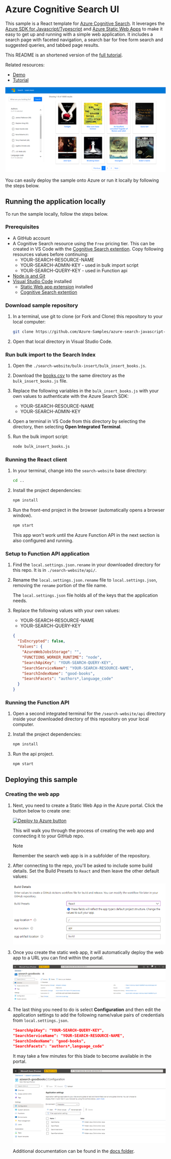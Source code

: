 # Azure Cognitive Search UI

This sample is a React template for [Azure Cognitive Search](https://docs.microsoft.com/en-us/azure/search/search-what-is-azure-search). It leverages the [Azure SDK for Javascript/Typescript](https://github.com/Azure/azure-sdk-for-js/tree/master/sdk/search/search-documents/) and [Azure Static Web Apps](https://aka.ms/swadocs) to make it easy to get up and running with a simple web application. It includes a search page with faceted navigation, a search bar for free form search and suggested queries, and tabbed page results.

This README is an shortened version of the [full tutorial](https://aka.ms/search-website-tutorial). 

Related resources: 
* [Demo](https://victorious-beach-0ab88b51e.azurestaticapps.net/)
* [Tutorial](https://aka.ms/search-website-tutorial)

![Screenshot of sample web app](./images/web-app.png)

You can easily deploy the sample onto Azure or run it locally by following the steps below.

## Running the application locally

To run the sample locally, follow the steps below.

### Prerequisites

- A GitHub account
- A Cognitive Search resource using the `Free` pricing tier. This can be created in VS Code with the [Cognitive Search extention](https://marketplace.visualstudio.com/items?itemName=ms-azuretools.vscode-azurecognitivesearch).  Copy following resources values before continuing:
    - YOUR-SEARCH-RESOURCE-NAME
    - YOUR-SEARCH-ADMIN-KEY - used in bulk import script
    - YOUR-SEARCH-QUERY-KEY - used in Function api 
- [Node.js and Git](https://nodejs.org/)
- [Visual Studio Code](https://code.visualstudio.com/?WT.mc_id=shopathome-github-jopapa) installed
    - [Static Web app extension](https://marketplace.visualstudio.com/items?itemName=ms-azuretools.vscode-azurestaticwebapps) installed
    - [Cognitive Search extention](https://marketplace.visualstudio.com/items?itemName=ms-azuretools.vscode-azurecognitivesearch)

### Download sample repository

1. In a terminal, use git to clone (or Fork and Clone) this repository to your local computer:

    ```bash
    git clone https://github.com/Azure-Samples/azure-search-javascript-samples
    ```

1. Open that local directory in Visual Studio Code.

### Run bulk import to the Search Index

1. Open the `./search-website/bulk-insert/bulk_insert_books.js`.
1. Download the [books.csv](https://raw.githubusercontent.com/zygmuntz/goodbooks-10k/master/books.csv) to the same directory as the `bulk_insert_books.js` file.
1. Replace the following variables in the `bulk_insert_books.js` with your own values to authenticate with the Azure Search SDK:

    * YOUR-SEARCH-RESOURCE-NAME
    * YOUR-SEARCH-ADMIN-KEY

1. Open a terminal in VS Code from this directory by selecting the directory, then selecting **Open Integrated Terminal**.
 
1. Run the bulk import script:

    ```bash
    node bulk_insert_books.js
    ```

### Running the React client

1. In your terminal, change into the `search-website` base directory:

    ```bash
    cd ..
    ```

1. Install the project dependencies:

   ```bash
   npm install
   ```

1. Run the front-end project in the browser (automatically opens a browser window).

   ```bash
   npm start
   ```

    This app won't work until the Azure Function API in the next section is also configured and running. 

### Setup to Function API application

1. Find the `local.settings.json.rename` in your downloaded directory for this repo. It is in `./search-website/api/`.
1. Rename the `local.settings.json.rename` file to `local.settings.json`, removing the `rename` portion of the file name.

    The `local.settings.json` file holds all of the keys that the application needs.
    
1. Replace the following values with your own values:

    * YOUR-SEARCH-RESOURCE-NAME
    * YOUR-SEARCH-QUERY-KEY

  
    ```json
    {
      "IsEncrypted": false,
      "Values": {
        "AzureWebJobsStorage": "",
        "FUNCTIONS_WORKER_RUNTIME": "node",
        "SearchApiKey": "YOUR-SEARCH-QUERY-KEY",
        "SearchServiceName": "YOUR-SEARCH-RESOURCE-NAME",
        "SearchIndexName": "good-books",
        "SearchFacets": "authors*,language_code"
      }
    }
    ```

### Running the Function API

1. Open a second integrated terminal for the `/search-website/api` directory inside your downloaded directory of this repository on your local computer.

1. Install the project dependencies:

   ```bash
   npm install
   ```

1. Run the api project.

   ```bash
   npm start
   ```

## Deploying this sample

### Creating the web app

1. Next, you need to create a Static Web App in the Azure portal. Click the button below to create one:

    [![Deploy to Azure button](https://aka.ms/deploytoazurebutton)](https://portal.azure.com/?feature.customportal=false#create/Microsoft.StaticApp)

    This will walk you through the process of creating the web app and connecting it to your GitHub repo.

    > [!NOTE]
    > Remember the search web app is in a subfolder of the repository. 

1. After connecting to the repo, you'll be asked to include some build details. Set the Build Presets to `React` and then leave the other default values:

    ![Azure Static Web Apps Configuration Screenshot](./images/setup.png)

1. Once you create the static web app, it will automatically deploy the web app to a URL you can find within the portal.

    ![Azure Static Web Apps Configuration Screenshot](./images/static-web.png)

1. The last thing you need to do is select **Configuration** and then edit the application settings to add the following name/value pairs of credentials from `local.settings.json`. 

    ```json
    "SearchApiKey": "YOUR-SEARCH-QUERY-KEY",
    "SearchServiceName": "YOUR-SEARCH-RESOURCE-NAME",
    "SearchIndexName": "good-books",
    "SearchFacets": "authors*,language_code"
    ```

    It may take a few minutes for this blade to become available in the portal.

    ![Azure Static Web Apps Configuration Screenshot](./images/config.png)

    Additional documentation can be found in the [docs folder](./docs).
